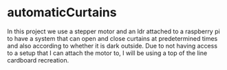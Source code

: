 # automaticCurtains
In this project we use a stepper motor and an ldr attached to a raspberry pi to have a system that can open and close curtains at predetermined times and also according to whether it is dark outside.
Due to not having access to a setup that I can attach the motor to, I will be using a top of the line cardboard recreation.
